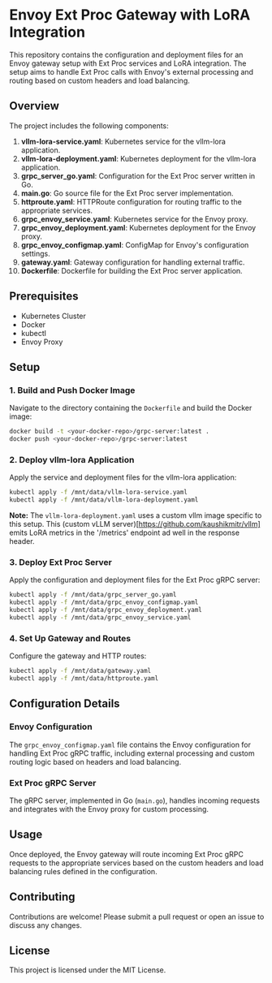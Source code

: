 
# Envoy Ext Proc Gateway with LoRA Integration

This repository contains the configuration and deployment files for an Envoy gateway setup with Ext Proc services and LoRA integration. The setup aims to handle Ext Proc calls with Envoy's external processing and routing based on custom headers and load balancing.

## Overview

The project includes the following components:
1. **vllm-lora-service.yaml**: Kubernetes service for the vllm-lora application.
2. **vllm-lora-deployment.yaml**: Kubernetes deployment for the vllm-lora application.
3. **grpc_server_go.yaml**: Configuration for the Ext Proc server written in Go.
4. **main.go**: Go source file for the Ext Proc server implementation.
5. **httproute.yaml**: HTTPRoute configuration for routing traffic to the appropriate services.
6. **grpc_envoy_service.yaml**: Kubernetes service for the Envoy proxy.
7. **grpc_envoy_deployment.yaml**: Kubernetes deployment for the Envoy proxy.
8. **grpc_envoy_configmap.yaml**: ConfigMap for Envoy's configuration settings.
9. **gateway.yaml**: Gateway configuration for handling external traffic.
10. **Dockerfile**: Dockerfile for building the Ext Proc server application.

## Prerequisites

- Kubernetes Cluster
- Docker
- kubectl
- Envoy Proxy

## Setup

### 1. Build and Push Docker Image

Navigate to the directory containing the `Dockerfile` and build the Docker image:

```sh
docker build -t <your-docker-repo>/grpc-server:latest .
docker push <your-docker-repo>/grpc-server:latest
```

### 2. Deploy vllm-lora Application

Apply the service and deployment files for the vllm-lora application:

```sh
kubectl apply -f /mnt/data/vllm-lora-service.yaml
kubectl apply -f /mnt/data/vllm-lora-deployment.yaml
```

**Note:** The `vllm-lora-deployment.yaml` uses a custom vllm image specific to this setup. This (custom vLLM server)[https://github.com/kaushikmitr/vllm] emits LoRA metrics in the '/metrics' endpoint ad well in the response header.

### 3. Deploy Ext Proc Server

Apply the configuration and deployment files for the Ext Proc gRPC server:

```sh
kubectl apply -f /mnt/data/grpc_server_go.yaml
kubectl apply -f /mnt/data/grpc_envoy_configmap.yaml
kubectl apply -f /mnt/data/grpc_envoy_deployment.yaml
kubectl apply -f /mnt/data/grpc_envoy_service.yaml

```

### 4. Set Up Gateway and Routes

Configure the gateway and HTTP routes:

```sh
kubectl apply -f /mnt/data/gateway.yaml
kubectl apply -f /mnt/data/httproute.yaml
```

## Configuration Details

### Envoy Configuration

The `grpc_envoy_configmap.yaml` file contains the Envoy configuration for handling Ext Proc gRPC traffic, including external processing and custom routing logic based on headers and load balancing.

### Ext Proc gRPC Server

The gRPC server, implemented in Go (`main.go`), handles incoming requests and integrates with the Envoy proxy for custom processing.

## Usage

Once deployed, the Envoy gateway will route incoming Ext Proc gRPC requests to the appropriate services based on the custom headers and load balancing rules defined in the configuration.

## Contributing

Contributions are welcome! Please submit a pull request or open an issue to discuss any changes.

## License

This project is licensed under the MIT License.
